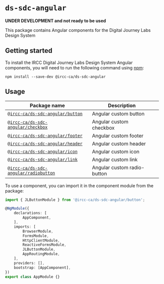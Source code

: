 # `ds-sdc-angular`

**UNDER DEVELOPMENT and not ready to be used** 

This package contains Angular components for the Digital Journey Labs Design System

## Getting started 

To install the IRCC Digital Journey Labs Design System Angular components, you will need to run the following command using [npm](https://www.npmjs.com/):

```
npm install --save-dev @ircc-ca/ds-sdc-angular
```

## Usage

| Package name  | Description  |   |
|---|---|---|
| [`@ircc-ca/ds-sdc-angular/button`](./button/)  | Angular custom button  |   |
| [`@ircc-ca/ds-sdc-angular/checkbox`](./checkbox/)  | Angular custom checkbox  |   |
| [`@ircc-ca/ds-sdc-angular/footer`](./footer/)  | Angular custom footer  |   |
| [`@ircc-ca/ds-sdc-angular/header`](./header/)  | Angular custom header  |   |
| [`@ircc-ca/ds-sdc-angular/icon`](./icon/)  |  Angular custom icon |   |
| [`@ircc-ca/ds-sdc-angular/link`](./link/)  | Angular custom link  |   |
| [`@ircc-ca/ds-sdc-angular/radiobutton`](./radio-button/)  | Angular custom radio-button  |   |

To use a component, you can import it in the component module from the package: 

```typescript
import { JLButtonModule } from '@ircc-ca/ds-sdc-angular/button';

@NgModule({
    declarations: [
        AppComponent,
    ],
    imports: [
        BrowserModule,
        FormsModule,
        HttpClientModule,
        ReactiveFormsModule,
        JLButtonModule,
        AppRoutingModule,
    ],
    providers: [],
    bootstrap: [AppComponent],
})
export class AppModule {}

```